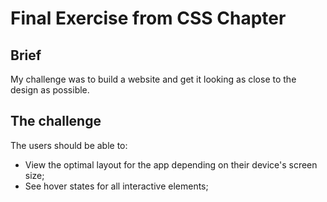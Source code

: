 # Final Exercise from CSS Chapter

## Brief

My challenge was to build a website and get it looking as close to the design as possible.

## The challenge

The users should be able to:

-   View the optimal layout for the app depending on their device's screen size;
-   See hover states for all interactive elements;
